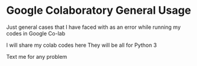 # Google Colaboratory General Usage
Just general cases that I have faced with as an error while running my codes in Google Co-lab

I will share my colab codes here
They will be all for Python 3

Text me for any problem
